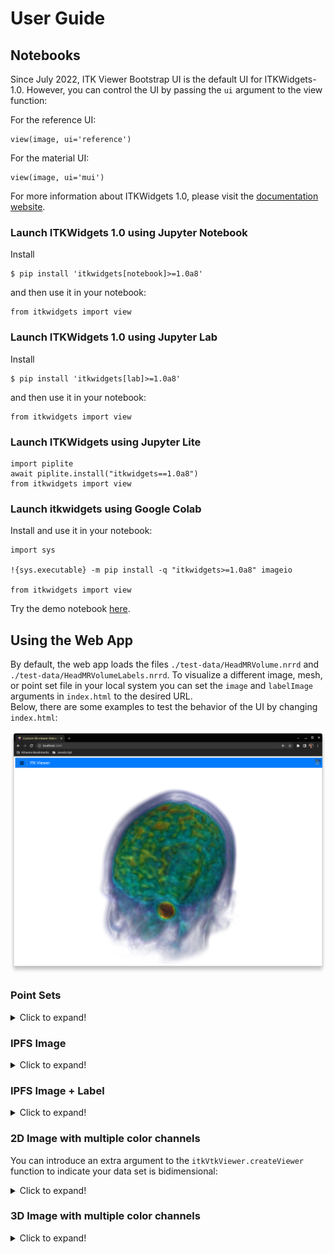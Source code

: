 # User Guide

## Notebooks
Since July 2022, ITK Viewer Bootstrap UI is the default UI for ITKWidgets-1.0. However, you can control the UI by passing the `ui` argument to the view function:

For the reference UI:
```
view(image, ui='reference')
```

For the material UI:
```
view(image, ui='mui')
```

For more information about ITKWidgets 1.0, please visit the [documentation website](https://itkwidgets.readthedocs.io/en/latest/index.html).

### Launch ITKWidgets 1.0 using Jupyter Notebook
Install
```
$ pip install 'itkwidgets[notebook]>=1.0a8'
```
and then use it in your notebook:
```
from itkwidgets import view
```

### Launch ITKWidgets 1.0 using Jupyter Lab
Install 
```
$ pip install 'itkwidgets[lab]>=1.0a8'
```
and then use it in your notebook:
```
from itkwidgets import view
```

### Launch ITKWidgets using Jupyter Lite

```
import piplite
await piplite.install("itkwidgets==1.0a8")
from itkwidgets import view
```

### Launch itkwidgets using Google Colab
Install and use it in your notebook:
```
import sys

!{sys.executable} -m pip install -q "itkwidgets>=1.0a8" imageio

from itkwidgets import view
```
Try the demo notebook [here](https://colab.research.google.com/github/InsightSoftwareConsortium/itkwidgets/blob/main/examples/Hello3DWorld.ipynb). 

## Using the Web App

By default, the web app loads the files `./test-data/HeadMRVolume.nrrd` and `./test-data/HeadMRVolumeLabels.nrrd`. To visualize a different image, mesh, or point set file in your local system you can set the `image` and `labelImage` arguments in `index.html` to the desired URL.   
Below, there are some examples to test the behavior of the UI by changing `index.html`:  

![HeadMRVolume](HeadMRVolume-screenshot.png)

### Point Sets


<details>
  <summary>Click to expand!</summary>

```
<!DOCTYPE html>
<html lang="en">
  <head>
    <meta charset="UTF-8" />
    <link rel="icon" type="image/svg+xml" href="/src/favicon.svg" />
    <meta name="viewport" content="width=device-width, initial-scale=1.0" />
    <title>Custom itk-viewer Bootstrap UI Demo</title>
  </head>

  <body>
    <div
      class="content"
      style="
        position: absolute;
        width: 100vw;
        height: 100vh;
        top: 0;
        left: 0;
        overflow: hidden;
        background: black;
        margin: 0;
        padding: 0;
      "
    ></div>
    <script
      type="text/javascript"
      src="https://unpkg.com/@babel/polyfill@7.0.0/dist/polyfill.js"
    ></script>
    <script type="text/javascript" src="https://unpkg.com/vtk.js"></script>
    <script
      type="text/javascript"
      src="https://cdn.jsdelivr.net/npm/itk-vtk-viewer@14/dist/itkVtkViewer.js"
    ></script>
    <script>
      const container = document.querySelector('.content')
      const points = vtk({
        vtkClass: 'vtkPolyData',
        points: {
          vtkClass: 'vtkPoints',
          name: '_points',
          numberOfComponents: 3,
          dataType: 'Float32Array',
          size: 2,
          values: new Float32Array([
            -0.44442534, -1.1349318, 0.8388769, 2.0538256, -1.9028517,
            0.71276945
          ])
        },
        verts: {
          vtkClass: 'vtkCellArray',
          name: '_verts',
          numberOfComponents: 1,
          dataType: 'Uint32Array',
          size: 4,
          values: new Uint16Array([1, 0, 1, 1])
        }
      })

      const uiMachineOptions = {
        href: new URL(
          '/src/bootstrapUIMachineOptions.js',
          document.location.origin
        ).href
      }
      itkVtkViewer.createViewer(container, {
        pointSets: [points],
        rotate: false,
        config: { uiMachineOptions }
      })
    </script>
  </body>
</html>
```  
</details>


### IPFS Image
<details>
  <summary>Click to expand!</summary>
  

```
<!DOCTYPE html>
<html lang="en">

<head>
  <meta charset="UTF-8" />
  <link rel="icon" type="image/svg+xml" href="/src/favicon.svg" />
  <meta name="viewport" content="width=device-width, initial-scale=1.0" />
  <title>Custom itk-viewer Bootstrap UI Demo</title>
</head>

<body>
  <div class="content" style="
        position: absolute;
        width: 100vw;
        height: 100vh;
        top: 0;
        left: 0;
        overflow: hidden;
        background: black;
        margin: 0;
        padding: 0;
      "></div>
  <script type="text/javascript" src="https://cdn.jsdelivr.net/npm/itk-vtk-viewer@14/dist/itkVtkViewer.js"></script>
  <script>
    const container = document.querySelector('.content')
    const ipfsImage = new URL(
      './test-data/HeadMRVolume.nrrd',
      document.location.origin
    )

    const uiMachineOptions = {
      href: new URL(
        '/src/bootstrapUIMachineOptions.js',
        document.location.origin
      ).href
    }
    itkVtkViewer.createViewer(container, {
      image: ipfsImage,
      rotate: false,
      config: { uiMachineOptions }
    })
  </script>
</body>

</html>
```
</details>



### IPFS Image + Label
<details>
  <summary>Click to expand!</summary>

```
<!DOCTYPE html>
<html lang="en">

<head>
  <meta charset="UTF-8" />
  <link rel="icon" type="image/svg+xml" href="/src/favicon.svg" />
  <meta name="viewport" content="width=device-width, initial-scale=1.0" />
  <title>Custom itk-viewer Bootstrap UI Demo</title>
</head>

<body>
  <div class="content" style="
        position: absolute;
        width: 100vw;
        height: 100vh;
        top: 0;
        left: 0;
        overflow: hidden;
        background: black;
        margin: 0;
        padding: 0;
      "></div>
  <script type="text/javascript" src="https://cdn.jsdelivr.net/npm/itk-vtk-viewer@14/dist/itkVtkViewer.js"></script>
  <script>
    const container = document.querySelector('.content')
    const ipfsImage = new URL(
      './test-data/HeadMRVolume.nrrd',
      document.location.origin
    )
    const labelImage = new URL(
      './test-data/HeadMRVolumeLabels.nrrd',
      document.location.origin
    )

    const uiMachineOptions = {
      href: new URL(
        '/src/bootstrapUIMachineOptions.js',
        document.location.origin
      ).href
    }
    itkVtkViewer.createViewer(container, {
      image: ipfsImage,
      labelImage,
      rotate: false,
      config: { uiMachineOptions }
    })
  </script>
</body>

</html>
```
</details>

### 2D Image with multiple color channels
You can introduce an extra argument to the `itkVtkViewer.createViewer` function to indicate your data set is bidimensional:

<details>
  <summary>Click to expand!</summary>

```
<!DOCTYPE html>
<html lang="en">

<head>
  <meta charset="UTF-8" />
  <link rel="icon" type="image/svg+xml" href="/src/favicon.svg" />
  <meta name="viewport" content="width=device-width, initial-scale=1.0" />
  <title>Custom itk-viewer Bootstrap UI Demo</title>
</head>

<body>
  <div class="content" style="
        position: absolute;
        width: 100vw;
        height: 100vh;
        top: 0;
        left: 0;
        overflow: hidden;
        background: black;
        margin: 0;
        padding: 0;
      "></div>
  <script type="text/javascript" src="https://cdn.jsdelivr.net/npm/itk-vtk-viewer@14/dist/itkVtkViewer.js"></script>
  <script>
    const container = document.querySelector('.content')
    const ipfsImage = new URL(
      'http://localhost:8082/test-data/astronaut.zarr',
      document.location.origin
    )

    const uiMachineOptions = {
      href: new URL(
        '/src/bootstrapUIMachineOptions.js',
        document.location.origin
      ).href
    }
    itkVtkViewer.createViewer(container, {
      image: ipfsImage,
      rotate: false,
      config: { uiMachineOptions },
      use2D: true
    })
  </script>
</body>

</html>
```
</details>




### 3D Image with multiple color channels

<details>
  <summary>Click to expand!</summary>

```
<!DOCTYPE html>
<html lang="en">
  <head>
    <meta charset="UTF-8" />
    <link rel="icon" type="image/svg+xml" href="/src/favicon.svg" />
    <meta name="viewport" content="width=device-width, initial-scale=1.0" />
    <title>Custom itk-viewer Bootstrap UI Demo</title>
  </head>

  <body>
    <div
      class="content"
      style="
        position: absolute;
        width: 100vw;
        height: 100vh;
        top: 0;
        left: 0;
        overflow: hidden;
        background: black;
        margin: 0;
        padding: 0;
      "
    ></div>
    <script
      type="text/javascript"
      src="https://cdn.jsdelivr.net/npm/itk-vtk-viewer@14/dist/itkVtkViewer.js"
    ></script>
    <script>
      const container = document.querySelector('.content')
      const image = new URL(
        'http://localhost:8082/test-data/ome-ngff-prototypes/single_image/v0.4/tczyx.ome.zarr',
        document.location.origin
      )
      const uiMachineOptions = {
        href: new URL(
          '/src/bootstrapUIMachineOptions.js',
          document.location.origin
        ).href
      }
      itkVtkViewer.createViewer(container, {
        image,
        rotate: false,
        config: { uiMachineOptions }
      })
    </script>
  </body>
</html>

```
</details>

